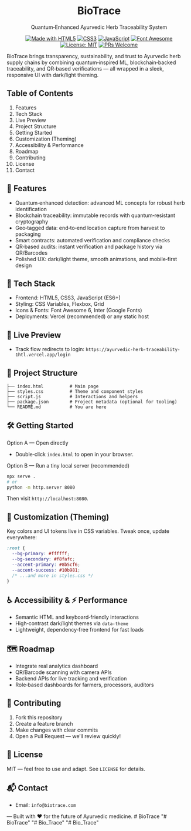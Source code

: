 <div align="center">

# BioTrace

Quantum‑Enhanced Ayurvedic Herb Traceability System

[![Made with HTML5](https://img.shields.io/badge/HTML5-E34F26?logo=html5&logoColor=white)](https://developer.mozilla.org/en-US/docs/Web/HTML)
[![CSS3](https://img.shields.io/badge/CSS3-1572B6?logo=css3&logoColor=white)](https://developer.mozilla.org/en-US/docs/Web/CSS)
[![JavaScript](https://img.shields.io/badge/JavaScript-ES6+-F7DF1E?logo=javascript&logoColor=black)](https://developer.mozilla.org/en-US/docs/Web/JavaScript)
[![Font Awesome](https://img.shields.io/badge/Icons-Font%20Awesome-538DD7?logo=fontawesome&logoColor=white)](https://fontawesome.com)
[![License: MIT](https://img.shields.io/badge/License-MIT-green.svg)](LICENSE)
[![PRs Welcome](https://img.shields.io/badge/PRs-welcome-brightgreen.svg)](CONTRIBUTING.md)

</div>

BioTrace brings transparency, sustainability, and trust to Ayurvedic herb supply chains by combining quantum‑inspired ML, blockchain‑backed traceability, and QR‑based verifications — all wrapped in a sleek, responsive UI with dark/light theming.

## Table of Contents

1. Features
2. Tech Stack
3. Live Preview
4. Project Structure
5. Getting Started
6. Customization (Theming)
7. Accessibility & Performance
8. Roadmap
9. Contributing
10. License
11. Contact

## 🌿 Features

- Quantum‑enhanced detection: advanced ML concepts for robust herb identification
- Blockchain traceability: immutable records with quantum‑resistant cryptography
- Geo‑tagged data: end‑to‑end location capture from harvest to packaging
- Smart contracts: automated verification and compliance checks
- QR‑based audits: instant verification and package history via QR/Barcodes
- Polished UX: dark/light theme, smooth animations, and mobile‑first design

## 🚀 Tech Stack

- Frontend: HTML5, CSS3, JavaScript (ES6+)
- Styling: CSS Variables, Flexbox, Grid
- Icons & Fonts: Font Awesome 6, Inter (Google Fonts)
- Deployments: Vercel (recommended) or any static host

## 🔗 Live Preview

- Track flow redirects to login: `https://ayurvedic-herb-traceability-1htl.vercel.app/login`

## 📁 Project Structure

```
├── index.html          # Main page
├── styles.css          # Theme and component styles
├── script.js           # Interactions and helpers
├── package.json        # Project metadata (optional for tooling)
└── README.md           # You are here
```

## 🛠️ Getting Started

Option A — Open directly
- Double‑click `index.html` to open in your browser.

Option B — Run a tiny local server (recommended)
```bash
npx serve .
# or
python -m http.server 8080
```
Then visit `http://localhost:8080`.

## 🎨 Customization (Theming)

Key colors and UI tokens live in CSS variables. Tweak once, update everywhere:

```css
:root {
  --bg-primary: #ffffff;
  --bg-secondary: #f8fafc;
  --accent-primary: #8b5cf6;
  --accent-success: #10b981;
  /* ...and more in styles.css */
}
```

## ♿ Accessibility & ⚡ Performance

- Semantic HTML and keyboard‑friendly interactions
- High‑contrast dark/light themes via `data-theme`
- Lightweight, dependency‑free frontend for fast loads

## 🗺️ Roadmap

- Integrate real analytics dashboard
- QR/Barcode scanning with camera APIs
- Backend APIs for live tracking and verification
- Role‑based dashboards for farmers, processors, auditors

## 🤝 Contributing

1. Fork this repository
2. Create a feature branch
3. Make changes with clear commits
4. Open a Pull Request — we’ll review quickly!

## 📄 License

MIT — feel free to use and adapt. See `LICENSE` for details.

## 📬 Contact

- Email: `info@biotrace.com`

— Built with ❤️ for the future of Ayurvedic medicine.
#   B i o T r a c e  
 "# BioTrace" 
"# Bio_Trace" 
"# Bio_Trace" 
